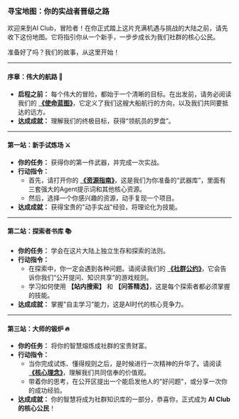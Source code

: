 ### **寻宝地图：你的实战者晋级之路**

欢迎来到AI Club，冒险者！在你正式踏上这片充满机遇与挑战的大陆之前，请先收下这份地图。它将指引你从一个新手，一步步成长为我们社群的核心公民。

准备好了吗？我们的故事，从这里开始！

---

#### **序章：伟大的航路 🧭**

*   **启程之前：** 每个伟大的冒险，都始于一个清晰的目标。在出发前，请务必阅读我们的 **[《使命蓝图》](https://t.zsxq.com/6Smid)**，它定义了我们这艘大船航行的方向，以及我们共同要抵达的远方。
*   **达成成就：** 理解我们的终极目标，获得“领航员的罗盘”。

---

#### **第一站：新手试炼场 ⚔️**

*   **你的任务：** 获得你的第一件武器，并完成一次实战。
*   **行动指令：**
    *   首先，请打开你的 **[《资源指南》](https.zsxq.com/5K6Qw)**，这是我们为你准备的“武器库”，里面有三套强大的Agent提示词和其他核心资源。
    *   然后，选择一个你感兴趣的资源，动手复现一个项目。
*   **达成成就：** 获得宝贵的"动手实战"经验，将理论化为技能。

---

#### **第二站：探索者书库 📚**

*   **你的任务：** 学会在这片大陆上独立生存和探索的法则。
*   **行动指令：**
    *   在探索中，你一定会遇到各种问题。请阅读我们的 **[《社群公约》](https://t.zsxq.com/Su9Bc)**，它会告诉你我们“公开提问、知识共享”的游戏规则。
    *   学习如何使用 **【站内搜索】** 和 **【问答精选】**，这是每个探索者都必须掌握的技能。
*   **达成成就：** 掌握"自主学习"能力，这是AI时代的核心竞争力。

---

#### **第三站：大师的锻炉 🔥**

*   **你的任务：** 将你的智慧熔炼成社群的宝贵财富。
*   **行动指令：**
    *   当你完成试炼、懂得规则之后，是时候进行一次精神的升华了。请阅读 **[《核心理念》](https://t.zsxq.com/你的新链接)**，理解我们共同信奉的价值观。
    *   带着你的思考，在公开区提出一个能启发他人的"好问题"，或分享一次你的成功经验。
*   **达成成就：** 你的智慧将成为社群知识库的一部分，恭喜你，正式成为 **AI Club的核心公民**！